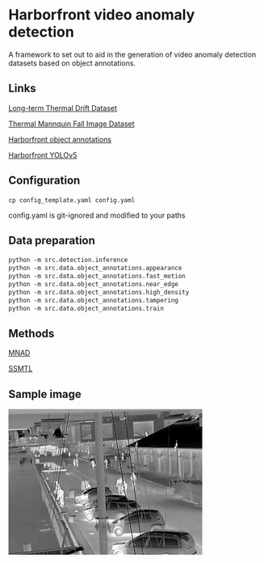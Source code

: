 # Harborfront video anomaly detection

A framework to set out to aid in the generation of video anomaly detection datasets based on object annotations.

## Links

[Long-term Thermal Drift Dataset](https://www.kaggle.com/datasets/ivannikolov/longterm-thermal-drift-dataset)

[Thermal Mannquin Fall Image Dataset](https://www.kaggle.com/datasets/ivannikolov/thermal-mannequin-fall-image-dataset)

[Harborfront object annotations](https://drive.google.com/file/d/17uUsUSJ5npWFwvoK03HUbOsYc0RDh4W4/view?usp=drive_link)

[Harborfront YOLOv5](https://drive.google.com/file/d/1QqoOjaAd2bsfgt5JbPVZKiSwfnrVK0Fz/view?usp=drive_link)

## Configuration

```
cp config_template.yaml config.yaml
```
config.yaml is git-ignored and modified to your paths


## Data preparation

```
python -m src.detection.inference
python -m src.data.object_annotations.appearance
python -m src.data.object_annotations.fast_motion
python -m src.data.object_annotations.near_edge
python -m src.data.object_annotations.high_density
python -m src.data.object_annotations.tampering
python -m src.data.object_annotations.train
```

## Methods

[MNAD](https://github.com/cvlab-yonsei/MNAD)

[SSMTL](https://github.com/lilygeorgescu/AED-SSMTL)


## Sample image
![image info](./src/data/20200816_clip_1_0028_image_0043.jpg)
